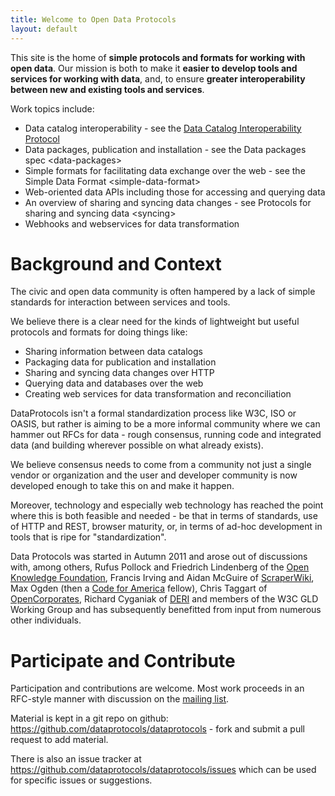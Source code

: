 ```yaml
---
title: Welcome to Open Data Protocols
layout: default
---
```


This site is the home of **simple protocols and formats for working
with open data**. Our mission is both to make it **easier to develop
tools and services for working with data**, and, to ensure **greater
interoperability between new and existing tools and services**.

Work topics include:

-   Data catalog interoperability - see the [Data Catalog
    Interoperability Protocol](http://spec.datacatalogs.org/)
-   Data packages, publication and installation - see the
    Data packages spec \<data-packages\>
-   Simple formats for facilitating data exchange over the web - see the
    Simple Data Format \<simple-data-format\>
-   Web-oriented data APIs including those for accessing and querying
    data
-   An overview of sharing and syncing data changes - see
    Protocols for sharing and syncing data \<syncing\>
-   Webhooks and webservices for data transformation

Background and Context
======================

The civic and open data community is often hampered by a lack of simple
standards for interaction between services and tools.

We believe there is a clear need for the kinds of lightweight but useful
protocols and formats for doing things like:

-   Sharing information between data catalogs
-   Packaging data for publication and installation
-   Sharing and syncing data changes over HTTP
-   Querying data and databases over the web
-   Creating web services for data transformation and reconciliation

DataProtocols isn't a formal standardization process like W3C, ISO or
OASIS, but rather is aiming to be a more informal community where we can
hammer out RFCs for data - rough consensus, running code and integrated
data (and building wherever possible on what already exists).

We believe consensus needs to come from a community not just a single
vendor or organization and the user and developer community is now
developed enough to take this on and make it happen.

Moreover, technology and especially web technology has reached the point
where this is both feasible and needed - be that in terms of standards,
use of HTTP and REST, browser maturity, or, in terms of ad-hoc
development in tools that is ripe for "standardization".

Data Protocols was started in Autumn 2011 and arose out of discussions
with, among others, Rufus Pollock and Friedrich Lindenberg of the [Open
Knowledge Foundation](http://okfn.org/), Francis Irving and Aidan
McGuire of [ScraperWiki](http://scraperwiki.com/), Max Ogden (then a
[Code for America](http://codeforamerica.com/) fellow), Chris Taggart of
[OpenCorporates](http://opencorporates.com/), Richard Cyganiak of
[DERI](http://www.deri.ie/) and members of the W3C GLD Working Group and
has subsequently benefitted from input from numerous other individuals.

Participate and Contribute
==========================

Participation and contributions are welcome. Most work proceeds in an
RFC-style manner with discussion on the [mailing
list](http://lists.okfn.org/mailman/listinfo/data-protocols).

Material is kept in a git repo on github:
<https://github.com/dataprotocols/dataprotocols> - fork and submit a
pull request to add material.

There is also an issue tracker at
<https://github.com/dataprotocols/dataprotocols/issues> which can be
used for specific issues or suggestions.
